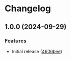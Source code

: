 # Changelog

## 1.0.0 (2024-09-29)


### Features

* Initial release ([4606bee](https://github.com/Sleavely/bitbucket/commit/4606beefa189f31e00f466aba2137e04be64409f))
